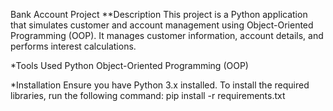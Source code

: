 Bank Account Project
**Description
This project is a Python application that simulates customer and account management using Object-Oriented Programming (OOP). It manages customer information, account details, and performs interest calculations.

*Tools Used
Python
Object-Oriented Programming (OOP)

*Installation
Ensure you have Python 3.x installed.
To install the required libraries, run the following command:
pip install -r requirements.txt
